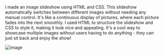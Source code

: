 I made an image slideshow using HTML and CSS. This slideshow automatically switches between different images without needing any manual control. It's like a continuous display of pictures, where each picture fades into the next smoothly. I used HTML to structure the slideshow and CSS to style it, making it look nice and appealing. It's a cool way to showcase multiple images without users having to do anything - they can just sit back and enjoy the show!


![image](https://github.com/realsachinr/-Image-slideshow-automatically-transitions/assets/154586309/b9134b3d-944c-4321-830c-471b80b55382)
